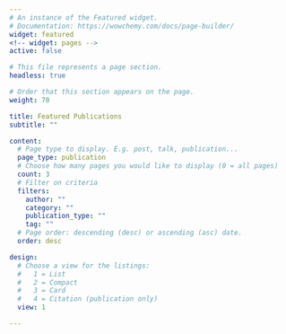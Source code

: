 ```yaml
---
# An instance of the Featured widget.
# Documentation: https://wowchemy.com/docs/page-builder/
widget: featured
<!-- widget: pages -->
active: false

# This file represents a page section.
headless: true

# Order that this section appears on the page.
weight: 70

title: Featured Publications
subtitle: ""

content:
  # Page type to display. E.g. post, talk, publication...
  page_type: publication
  # Choose how many pages you would like to display (0 = all pages)
  count: 3
  # Filter on criteria
  filters:
    author: ""
    category: ""
    publication_type: ""
    tag: ""
  # Page order: descending (desc) or ascending (asc) date.
  order: desc

design:
  # Choose a view for the listings:
  #   1 = List
  #   2 = Compact
  #   3 = Card
  #   4 = Citation (publication only)
  view: 1

---
```


